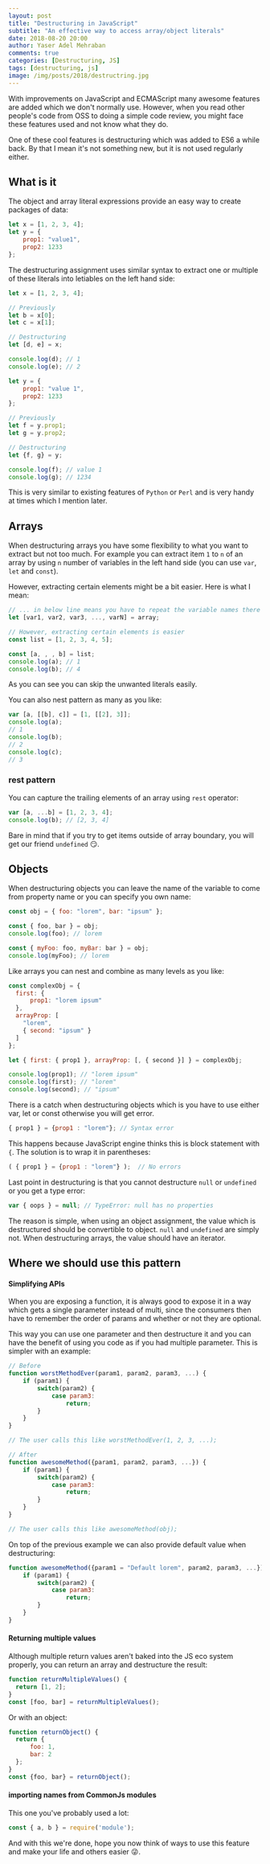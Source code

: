 ```yaml
---
layout: post
title: "Destructuring in JavaScript"
subtitle: "An effective way to access array/object literals"
date: 2018-08-20 20:00
author: Yaser Adel Mehraban
comments: true
categories: [Destructuring, JS]
tags: [destructuring, js]
image: /img/posts/2018/destructring.jpg
---
```


With improvements on JavaScript and ECMAScript many awesome features are added which we don't normally use. However, when you read other people's code from OSS to doing a simple code review, you might face these features used and not know what they do.

One of these cool features is destructuring which was added to ES6 a while back. By that I mean it's not something new, but it is not used regularly either.

## What is it

The object and array literal expressions provide an easy way to create packages of data:

```js
let x = [1, 2, 3, 4];
let y = {
    prop1: "value1",
    prop2: 1233
};
```

The destructuring assignment uses similar syntax to extract one or multiple of these literals into letiables on the left hand side:

```js
let x = [1, 2, 3, 4];

// Previously
let b = x[0];
let c = x[1];

// Destructuring
let [d, e] = x;

console.log(d); // 1
console.log(e); // 2

let y = {
    prop1: "value 1",
    prop2: 1233
};

// Previously
let f = y.prop1;
let g = y.prop2;

// Destructuring
let {f, g} = y;

console.log(f); // value 1
console.log(g); // 1234
```

This is very similar to existing features of `Python` or `Perl` and is very handy at times which I mention later.

## Arrays

When destructuring arrays you have some flexibility to what you want to extract but not too much. For example you can extract item `1` to `n` of an array by using `n` number of variables in the left hand side (you can use `var`, `let` and `const`).

However, extracting certain elements might be a bit easier. Here is what I mean:

```js
// ... in below line means you have to repeat the variable names there
let [var1, var2, var3, ..., varN] = array;

// However, extracting certain elements is easier
const list = [1, 2, 3, 4, 5];

const [a, , , b] = list;
console.log(a); // 1
console.log(b); // 4
```

As you can see you can skip the unwanted literals easily.

You can also nest pattern as many as you like:

```js
var [a, [[b], c]] = [1, [[2], 3]];
console.log(a);
// 1
console.log(b);
// 2
console.log(c);
// 3
```

### rest pattern
You can capture the trailing elements of an array using `rest` operator:

```js
var [a, ...b] = [1, 2, 3, 4];
console.log(b); // [2, 3, 4]
```

Bare in mind that if you try to get items outside of array boundary, you will get our friend `undefined` 😏.

## Objects

When destructuring objects you can leave the name of the variable to come from property name or you can specify you own name:

```js
const obj = { foo: "lorem", bar: "ipsum" };

const { foo, bar } = obj;
console.log(foo); // lorem

const { myFoo: foo, myBar: bar } = obj;
console.log(myFoo); // lorem
```

Like arrays you can nest and combine as many levels as you like:

```js
const complexObj = {
  first: {
      prop1: "lorem ipsum"
  },
  arrayProp: [
    "lorem",
    { second: "ipsum" }
  ]
};

let { first: { prop1 }, arrayProp: [, { second }] } = complexObj;

console.log(prop1); // "lorem ipsum"
console.log(first); // "lorem"
console.log(second); // "ipsum"
```

There is a catch when destructuring objects which is you have to use either var, let or const otherwise you will get error.

```js
{ prop1 } = {prop1 : "lorem"}; // Syntax error
```

This happens because JavaScript engine thinks this is block statement with `{`. The solution is to wrap it in parentheses:

```js
( { prop1 } = {prop1 : "lorem"} );  // No errors
```

Last point in destructuring is that you cannot destructure  `null` or `undefined` or you get a type error:

```js
var { oops } = null; // TypeError: null has no properties
```

The reason is simple, when using an object assignment, the value which is destructured should be convertible to object. `null` and `undefined` are simply not. When destructuring arrays, the value should have an iterator.

## Where we should use this pattern

#### Simplifying APIs

When you are exposing a function, it is always good to expose it in a way which gets a single parameter instead of multi, since the consumers then have to remember the order of params and whether or not they are optional.

This way you can use one parameter and then destructure it and you can have the benefit of using you code as if you had multiple parameter. This is simpler with an example:

```js
// Before
function worstMethodEver(param1, param2, param3, ...) {
    if (param1) {
        switch(param2) {
            case param3:
                return;
        }
    }
}

// The user calls this like worstMethodEver(1, 2, 3, ...);

// After
function awesomeMethod({param1, param2, param3, ...}) {
    if (param1) {
        switch(param2) {
            case param3:
                return;
        }
    }
}

// The user calls this like awesomeMethod(obj);

```

On top of the previous example we can also provide default value when destructuring:

```js
function awesomeMethod({param1 = "Default lorem", param2, param3, ...}) {
    if (param1) {
        switch(param2) {
            case param3:
                return;
        }
    }
}
```


#### Returning multiple values

Although multiple return values aren't baked into the JS eco system properly, you can return an array and destructure the result:

```js
function returnMultipleValues() {
  return [1, 2];
}
const [foo, bar] = returnMultipleValues();
```

Or with an object:

```js
function returnObject() {
  return {
      foo: 1,
      bar: 2
  };
}
const {foo, bar} = returnObject();
```

#### importing names from CommonJs modules

This one you've probably used a lot:

```js
const { a, b } = require('module');
```

And with this we're done, hope you now think of ways to use this feature and make your life and others easier 😜.
